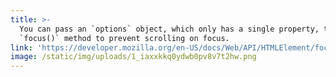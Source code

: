 ```yaml
---
title: >-
  You can pass an `options` object, which only has a single property, to the
  `focus()` method to prevent scrolling on focus.
link: 'https://developer.mozilla.org/en-US/docs/Web/API/HTMLElement/focus'
image: /static/img/uploads/1_iaxxkkq0ydwb0pv8v7t2hw.png
---
```


